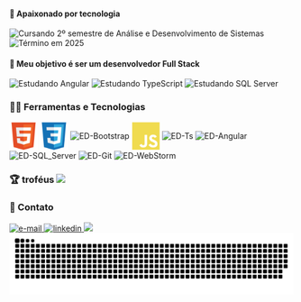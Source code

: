 #### 🔭 Apaixonado por tecnologia
<img src="https://img.shields.io/badge/Cursando-2º%20semestre%20de%20Análise%20e%20Desenvolvimento%20de%20Sistemas-FF1493?style=for-the-badge" alt="Cursando 2º semestre de Análise e Desenvolvimento de Sistemas" style="height: 25px;"> <img src="https://img.shields.io/badge/Término-10/2025-6b088b?style=for-the-badge" alt="Término em 2025" style="height: 25px;">
#### 🎯 Meu objetivo é ser um desenvolvedor Full Stack
<img src="https://img.shields.io/badge/-Estudando%20Angular-808080?style=for-the-badge&logo=angular&logoColor=red&color=aliceblue" alt="Estudando Angular" style="height: 22px;"> <img src="https://img.shields.io/badge/-Estudando%20TypeScript-808080?style=for-the-badge&logo=typescript&logoColor=blue&color=aliceblue" alt="Estudando TypeScript" style="height: 22px;"> <img src="https://img.shields.io/badge/-Estudando%20SQL%20Server-808080?style=for-the-badge&logo=microsoftsqlserver&logoColor=black&color=aliceblue" alt="Estudando SQL Server" style="height: 22px;">


<!-- <div align="left">
  <a href="https://github.com/EdCarlos-Fernandes">
  <img height="140em" src="https://github-readme-stats.vercel.app/api?username=EdCarlos-Fernandes&show_icons=true&theme=dark#gh-dark-mode-only"/>
  <img height="140em" src="https://github-readme-stats.vercel.app/api/top-langs/?username=EdCarlos-Fernandes&layout=compact"/>
</div> -->

### 👨‍💻 Ferramentas e Tecnologias
<div>
  <img align="center" alt="ED-HTML" width="50" src="https://raw.githubusercontent.com/devicons/devicon/master/icons/html5/html5-original.svg">
  <img align="center" alt="ED-CSS" width="50" src="https://raw.githubusercontent.com/devicons/devicon/master/icons/css3/css3-original.svg">
  <img align="center" alt="ED-Bootstrap" width="50" src="https://cdn.jsdelivr.net/gh/devicons/devicon/icons/bootstrap/bootstrap-original.svg">
  <img align="center" alt="ED-Js" width="50" src="https://raw.githubusercontent.com/devicons/devicon/master/icons/javascript/javascript-plain.svg">
  <img align="center" alt="ED-Ts" width="50" src="https://cdn.jsdelivr.net/gh/devicons/devicon/icons/typescript/typescript-original.svg">
  <img align="center" alt="ED-Angular" width="50" src="https://cdn.jsdelivr.net/gh/devicons/devicon/icons/angularjs/angularjs-original.svg" />
  <img align="center" alt="ED-SQL_Server" width="50" src="https://cdn.jsdelivr.net/gh/devicons/devicon/icons/microsoftsqlserver/microsoftsqlserver-plain-wordmark.svg" />
  <img align="center" alt="ED-Git" width="50" src="https://cdn.jsdelivr.net/gh/devicons/devicon/icons/git/git-original.svg" />
  <img align="center" alt="ED-WebStorm" width="50" src="https://cdn.jsdelivr.net/gh/devicons/devicon/icons/webstorm/webstorm-original.svg" />
</div>

### 🏆 troféus <img src="https://github-profile-trophy.vercel.app/?username=EdCarlos-Fernandes&theme=dark&column=7" height="150"/>

### 📶 Contato
<div> 
  <a href = "https://mail.google.com/mail/?view=cm&fs=1&to=edcarlosfernandes017@gmail.com" target="_blank">
    <img src="https://img.shields.io/badge/-Gmail-%23333?style=for-the-badge&logo=gmail&logoColor=white" alt="e-mail">
  </a>
  <a href="https://www.linkedin.com/in/edcarlos-fernandes" target="_blank">
    <img src="https://img.shields.io/badge/-LinkedIn-%230077B5?style=for-the-badge&logo=linkedin&logoColor=white" alt="linkedin">
  </a>
 <a href="https://api.whatsapp.com/send?phone=5511910276204" target="_blank">
   <img src="https://img.shields.io/badge/WhatsApp-25D366?style=for-the-badge&logo=whatsapp&logoColor=white" target="_blank">
 </a>
</div>

<img src="https://github.com/EdCarlos-Fernandes/EdCarlos-Fernandes/blob/main/github-contribution-grid-snake.svg" alt="joguinho snake">
